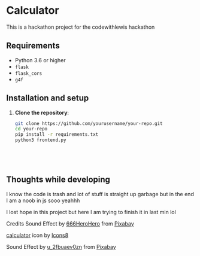 # Calculator

This is a hackathon project for the codewithlewis hackathon


## Requirements

- Python 3.6 or higher
- `flask`
- `flask_cors`
- `g4f`

## Installation and setup

1. **Clone the repository**:

   ```bash
   git clone https://github.com/yourusername/your-repo.git
   cd your-repo
   pip install -r requirements.txt
   python3 frontend.py






## Thoughts while developing 
I know the code is trash 
and lot of stuff is straight up garbage 
but in the end I am a noob in js sooo yeahhh 

I lost hope in this project but here I am trying to finish it in last min lol 




Credits 
Sound Effect by <a href="https://pixabay.com/users/666herohero-25759907/?utm_source=link-attribution&utm_medium=referral&utm_campaign=music&utm_content=21156">666HeroHero</a> from <a href="https://pixabay.com//?utm_source=link-attribution&utm_medium=referral&utm_campaign=music&utm_content=21156">Pixabay</a>

<a target="_blank" href="https://icons8.com/icon/z8FKxMpQhSTH/calculator">calculator</a> icon by <a target="_blank" href="https://icons8.com">Icons8</a>


Sound Effect by <a href="https://pixabay.com/users/u_2fbuaev0zn-30247713/?utm_source=link-attribution&utm_medium=referral&utm_campaign=music&utm_content=121244">u_2fbuaev0zn</a> from <a href="https://pixabay.com/sound-effects//?utm_source=link-attribution&utm_medium=referral&utm_campaign=music&utm_content=121244">Pixabay</a>